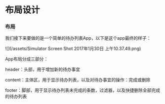 # 布局设计

### 布局

我们接下来要做的是一个简单的待办列表App，以下是这个app最终的样子：

![](/assets/Simulator Screen Shot 2017年1月30日 上午10.37.49.png)

App布局分成三部分：

header：头部，用于增加新的待办事宜

content：主体区，用于显示待办列表，以及对待办事宜的操作：完成或删除

footer：脚部，用于显示待办列表未完成的条数，过滤器，以及快捷删除全部完成的待办列表


